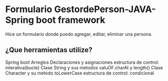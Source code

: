 # Formulario GestordePerson-JAVA-Spring boot framework

Hice un formulario donde puedo agregar, editar, eliminar una persona.
## ¿Que herramientas utilize?

Spring boot
Arreglos
Declaraciones y asignaciones
estructura de control: interativa(bucle)
Clase String y sus metodos valuOF.charAt y length()
Clase Character y su metodo toLowerCase
estructura de control: condicional 
